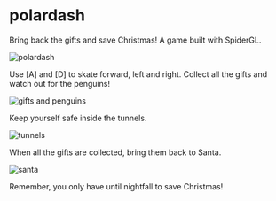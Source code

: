 # polardash
Bring back the gifts and save Christmas! A game built with SpiderGL.

![polardash](https://raw.githubusercontent.com/thuynganvu/polardash/master/helper/screen.png)

Use [A] and [D] to skate forward, left and right. Collect all the gifts and watch out for the penguins!

![gifts and penguins](https://raw.githubusercontent.com/thuynganvu/polardash/master/helper/gift_penguin.png)

Keep yourself safe inside the tunnels.

![tunnels](https://raw.githubusercontent.com/thuynganvu/polardash/master/helper/tunnel.png)

When all the gifts are collected, bring them back to Santa.

![santa](https://raw.githubusercontent.com/thuynganvu/polardash/master/helper/santa.png)

Remember, you only have until nightfall to save Christmas!
